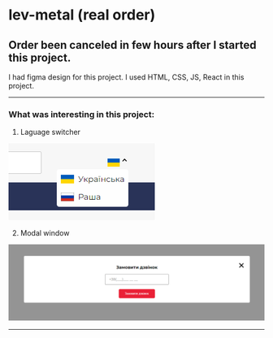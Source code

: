 # lev-metal (real order)

## Order been canceled in few hours after I started this project.

I had figma design for this project.
I used HTML, CSS, JS, React in this project.

---

### What was interesting in this project:

1. Laguage switcher

![switcher](switcher.png)

2. Modal window

![modal](modal.png)

---

